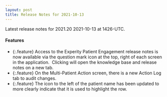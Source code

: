 ```yaml
---
layout: post
title: Release Notes for 2021-10-13
---
```


Latest release notes for 2021.20 2021-10-13 at 1426-UTC.

<div class='features' markdown='1'>

#### Features

- {:.feature} Access to the Experity Patient Engagement release notes is now available via the question mark icon at the top, right of each screen in the application.  Clicking will open the knowledge base and release notes on a new tab.
- {:.feature} On the Multi-Patient Action screen, there is a new Action Log tab to audit changes.
- {:.feature} The icon to the left of the patient name has been updated to more clearly indicate that it is used to highlight the row.

</div>

